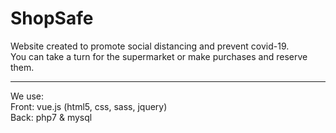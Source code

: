 # ShopSafe
Website created to promote social distancing and prevent covid-19.<br>
You can take a turn for the supermarket or make purchases and reserve them.

-----------------------------------------------------------------

We use: <br>
    Front: vue.js (html5, css, sass, jquery) <br>
    Back: php7 & mysql 
